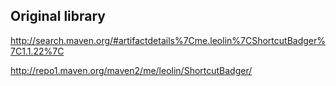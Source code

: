 

## Original library

http://search.maven.org/#artifactdetails%7Cme.leolin%7CShortcutBadger%7C1.1.22%7C

http://repo1.maven.org/maven2/me/leolin/ShortcutBadger/
